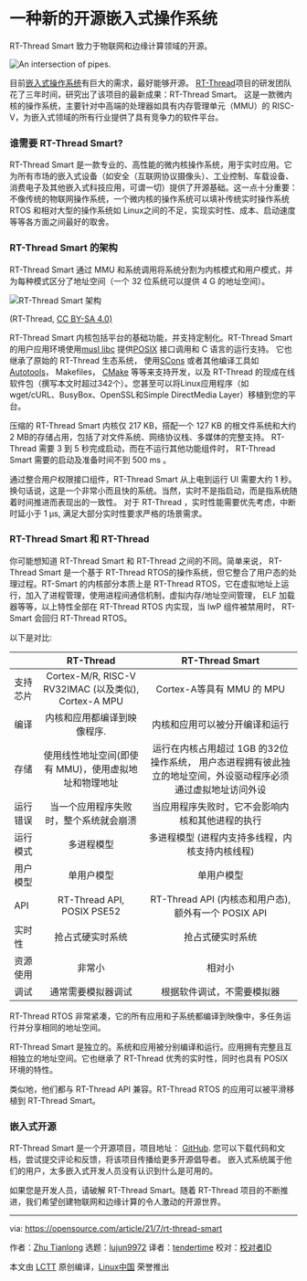 [#]: subject: (A new open source operating system for embedded systems)
[#]: via: (https://opensource.com/article/21/7/rt-thread-smart)
[#]: author: (Zhu Tianlong https://opensource.com/users/zhu-tianlong)
[#]: collector: (lujun9972)
[#]: translator: (tendertime)
[#]: reviewer: ( )
[#]: publisher: ( )
[#]: url: ( )

一种新的开源嵌入式操作系统
======
RT-Thread Smart 致力于物联网和边缘计算领域的开源。

![An intersection of pipes.][1]

目前[嵌入式操作系统][2]有巨大的需求，最好能够开源。 [RT-Thread][3]项目的研发团队花了三年时间，研究出了该项目的最新成果：RT-Thread Smart。 这是一款微内核的操作系统，主要针对中高端的处理器如具有内存管理单元（MMU）的 RISC-V，为嵌入式领域的所有行业提供了具有竞争力的软件平台。

### 谁需要 RT-Thread Smart?

RT-Thread Smart 是一款专业的、高性能的微内核操作系统，用于实时应用。它为所有市场的嵌入式设备（如安全（互联网协议摄像头）、工业控制、车载设备、消费电子及其他嵌入式科技应用，可谓一切）提供了开源基础。这一点十分重要：不像传统的物联网操作系统，一个微内核的操作系统可以填补传统实时操作系统 RTOS 和相对大型的操作系统如 Linux之间的不足，实现实时性、成本、启动速度等等各方面之间最好的取舍。

### RT-Thread Smart 的架构

RT-Thread Smart 通过 MMU 和系统调用将系统分割为内核模式和用户模式，并为每种模式区分了地址空间（一个 32 位系统可以提供 4 G 的地址空间）。

![RT-Thread Smart 架构][4]

(RT-Thread, [CC BY-SA 4.0)][5]

RT-Thread Smart 内核包括平台的基础功能，并支持定制化。RT-Thread Smart的用户应用环境使用[musl libc][6] 提供[POSIX][7] 接口调用和 C 语言的运行支持。 它也继承了原始的 RT-Thread 生态系统， 使用[SCons][8] 或者其他编译工具如 [Autotools][9]， Makefiles， [CMake][10] 等等来支持开发，以及 RT-Thread 的现成在线软件包（撰写本文时超过342个）。您甚至可以将Linux应用程序（如 wget/cURL、BusyBox、OpenSSL和Simple DirectMedia Layer）移植到您的平台。

压缩的 RT-Thread Smart 内核仅 217 KB，搭配一个 127 KB 的根文件系统和大约 2 MB的存储占用，包括了对文件系统、网络协议栈、多媒体的完整支持。 RT-Thread 需要 3 到 5 秒完成启动，而在不运行其他功能组件时， RT-Thread Smart 需要的启动及准备时间不到 500 ms 。

通过整合用户权限接口组件，RT-Thread Smart 从上电到运行 UI 需要大约 1 秒。换句话说，这是一个非常小而且快的系统。当然，实时不是指启动，而是指系统随着时间推进而表现出的一致性。 对于 RT-Thread ，实时性能需要优先考虑，中断时延小于 1 μs, 满足大部分实时性要求严格的场景需求。

### RT-Thread Smart 和 RT-Thread

你可能想知道 RT-Thread Smart 和 RT-Thread 之间的不同。简单来说， RT-Thread Smart 是一个基于 RT-Thread RTOS的操作系统，但它整合了用户态的处理过程。RT-Smart 的内核部分本质上是 RT-Thread RTOS，它在虚拟地址上运行，加入了进程管理，使用进程间通信机制，虚拟内存/地址空间管理， ELF 加载器等等，以上特性全部在 RT-Thread RTOS 内实现，当 IwP 组件被禁用时， RT-Smart 会回归 RT-Thread RTOS。

以下是对比:

| | RT-Thread | RT-Thread Smart 
 :-----| :----: | :----: 
支持芯片 | Cortex-M/R, RISC-V RV32IMAC (以及类似), Cortex-A MPU | Cortex-A等具有 MMU 的 MPU
编译 | 内核和应用都编译到映像程序. | 内核和应用可以被分开编译和运行
存储 | 使用线性地址空间(即使有 MMU)，使用虚拟地址和物理地址 | 运行在内核占用超过 1GB 的32位操作系统， 用户态进程拥有彼此独立的地址空间，外设驱动程序必须通过虚拟地址访问外设
运行错误 | 当一个应用程序失败时，整个系统就会崩溃 | 当应用程序失败时，它不会影响内核和其他进程的执行
运行模式 | 多进程模型 | 多进程模型 (进程内支持多线程，内核支持内核线程)
用户模型 | 单用户模型 | 单用户模型
API | RT-Thread API, POSIX PSE52 | RT-Thread API (内核态和用户态), 额外有一个 POSIX API
实时性 | 抢占式硬实时系统 | 抢占式硬实时系统
资源使用 | 非常小 | 相对小
调试 | 通常需要模拟器调试 | 根据软件调试，不需要模拟器

RT-Thread RTOS 非常紧凑，它的所有应用和子系统都编译到映像中，多任务运行并分享相同的地址空间。

RT-Thread Smart 是独立的。系统和应用被分别编译和运行。应用拥有完整且互相独立的地址空间。它也继承了 RT-Thread 优秀的实时性，同时也具有 POSIX 环境的特性。


类似地，他们都与 RT-Thread API 兼容。RT-Thread RTOS 的应用可以被平滑移植到 RT-Thread Smart。

### 嵌入式开源

RT-Thread Smart 是一个开源项目，项目地址： [GitHub][11]. 您可以下载代码和文档，尝试提交评论和反馈，将该项目传播给更多开源倡导者。 嵌入式系统属于他们的用户，太多嵌入式开发人员没有认识到什么是可用的。

如果您是开发人员，请破解 RT-Thread Smart。随着 RT-Thread 项目的不断推进，我们希望创建物联网和边缘计算的令人激动的开源世界。

--------------------------------------------------------------------------------

via: https://opensource.com/article/21/7/rt-thread-smart

作者：[Zhu Tianlong][a]
选题：[lujun9972][b]
译者：[tendertime](https://github.com/tendertime)
校对：[校对者ID](https://github.com/校对者ID)

本文由 [LCTT](https://github.com/LCTT/TranslateProject) 原创编译，[Linux中国](https://linux.cn/) 荣誉推出

[a]: https://opensource.com/users/zhu-tianlong
[b]: https://github.com/lujun9972
[1]: https://opensource.com/sites/default/files/styles/image-full-size/public/lead-images/LAW-Internet_construction_9401467_520x292_0512_dc.png?itok=RPkPPtDe (An intersection of pipes.)
[2]: https://opensource.com/article/20/6/open-source-rtos
[3]: https://www.rt-thread.io/
[4]: https://opensource.com/sites/default/files/uploads/rt-thread-smart.png (RT-Thread Smart architecture)
[5]: https://creativecommons.org/licenses/by-sa/4.0/legalcode
[6]: https://musl.libc.org/
[7]: https://opensource.com/article/19/7/what-posix-richard-stallman-explains
[8]: https://scons.org/
[9]: https://opensource.com/article/19/7/introduction-gnu-autotools
[10]: https://opensource.com/article/21/5/cmake
[11]: https://github.com/RT-Thread/rt-thread/tree/rt-smart
